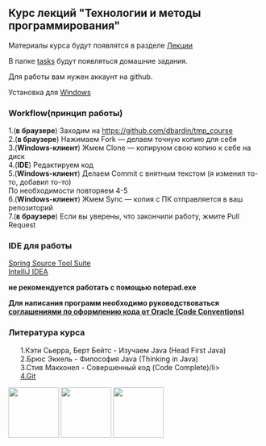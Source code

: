 <h2>Курс лекций "Технологии и методы программирования"</h2>

Материалы курса будут появлятся в разделе <a href="https://github.com/dbardin/tmp_course/blob/master/lectures.md">Лекции</a> 

В папке <a href="https://github.com/dbardin/tmp_course/tree/master/tasks" target="_blank">tasks</a> будут появляться домашние задания.

Для работы вам нужен аккаунт на github.

Установка для <a href="http://windows.github.com/" target="_blank">Windows</a>

<h3>Workflow(принцип работы)</h3>

1.(**в браузере**) Заходим на https://github.com/dbardin/tmp_course <br/>
2.(**в браузере**) Нажимаем Fork — делаем точную копию для себя <br/>
3.(**Windows-клиент**) Жмем Clone — копируюм свою копию к себе на диск <br/>
4.(**IDE**) Редактируем код <br/>
5.(**Windows-клиент**) Делаем Commit с внятным текстом (я изменил то-то, добавил то-то) <br/>
По необходимости повторяем 4-5 <br/>
6.(**Windows-клиент**) Жмем Sync — копия с ПК отправляется в ваш репозиторий <br/>
7.(**в браузере**) Если вы уверены, что закончили работу, жмите Pull Request


<h3>IDE для работы</h3>

<a href="http://www.springsource.org/downloads/sts-ggts" target="_blank">Spring Source Tool Suite</a><br/>
<a href="http://www.jetbrains.com/idea/download/download_thanks.jsp" target="_blank">IntelliJ IDEA</a><br/>

**не рекомендуется  работать с помощью notepad.exe**<br/>

<b>Для написания программ необходимо руководствоваться <a href="http://www.oracle.com/technetwork/java/codeconv-138413.html" target="_blank">соглашениями по оформлению кода от Oracle (Code Conventions)</a></b>

<h3>Литература курса</h3>
<ul style="list-style:none">
<li>1.Кэти Сьерра, Берт Бейтс - Изучаем Java (Head First Java)</li>
<li>2.Брюс Эккель - Философия Java (Thinking in Java)</li>
<li>3.Стив Макконел - Совершенный код (Code Complete)/li>
<li><a href="http://dl.dropbox.com/u/281916/delete/book.pdf" target="_blank">4.Git</a></li>
</ul>
<div id="covers">
<img src="http://static2.ozone.ru/multimedia/books_covers/c200/1004121257.jpg" style="height:100px;width:100px;"/>
<img src="http://static.ozone.ru/multimedia/books_covers/c200/1000896427.jpg" style="height:100px;width:100px"/>
<img src="http://static.ozone.ru/multimedia/books_covers/c200/1001969331.jpg" style="height:100px;width:100px"/>
</div>


